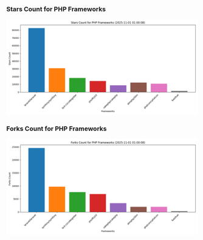### Stars Count for PHP Frameworks

![Stars Chart](./archive/charts/20251101010008_stars_count.png)

### Forks Count for PHP Frameworks

![Forks Chart](./archive/charts/20251101010008_forks_count.png)

